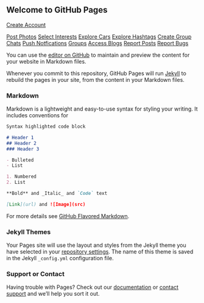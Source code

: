 ## Welcome to GitHub Pages

[Create Account](create-account.html)

[Post Photos](post-photos.html)
[Select Interests](select-interests.html)
[Explore Cars](explore-cars.html)
[Explore Hashtags](explore-hashtags.html)
[Create Group Chats](create-group-chats.html)
[Push Notfications](push-notifications.html)
[Groups](groups.html)
[Access Blogs](access-blogs.html)
[Report Posts](report-posts.html)
[Report Bugs](report-bugs.html)

You can use the [editor on GitHub](https://github.com/jaketheholmes/GearHeads/edit/gh-pages/index.md) to maintain and preview the content for your website in Markdown files.

Whenever you commit to this repository, GitHub Pages will run [Jekyll](https://jekyllrb.com/) to rebuild the pages in your site, from the content in your Markdown files.

### Markdown

Markdown is a lightweight and easy-to-use syntax for styling your writing. It includes conventions for

```markdown
Syntax highlighted code block

# Header 1
## Header 2
### Header 3

- Bulleted
- List

1. Numbered
2. List

**Bold** and _Italic_ and `Code` text

[Link](url) and ![Image](src)
```

For more details see [GitHub Flavored Markdown](https://guides.github.com/features/mastering-markdown/).

### Jekyll Themes

Your Pages site will use the layout and styles from the Jekyll theme you have selected in your [repository settings](https://github.com/jaketheholmes/GearHeads/settings). The name of this theme is saved in the Jekyll `_config.yml` configuration file.

### Support or Contact

Having trouble with Pages? Check out our [documentation](https://docs.github.com/categories/github-pages-basics/) or [contact support](https://support.github.com/contact) and we’ll help you sort it out.
